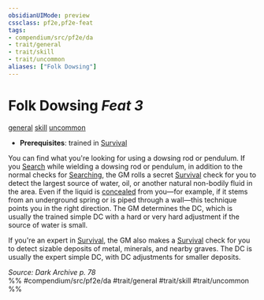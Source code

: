 ```yaml
---
obsidianUIMode: preview
cssclass: pf2e,pf2e-feat
tags:
- compendium/src/pf2e/da
- trait/general
- trait/skill
- trait/uncommon
aliases: ["Folk Dowsing"]
---
```

# Folk Dowsing  *Feat 3*  
[general](../../Rules/traits/general.md)  [skill](../../Rules/traits/skill.md)  [uncommon](../../Rules/traits/uncommon.md)  

- **Prerequisites**: trained in [Survival](../skills.md#Survival)

You can find what you're looking for using a dowsing rod or pendulum. If you [Search](../../Rules/actions/search.md) while wielding a dowsing rod or pendulum, in addition to the normal checks for [Searching](../../Rules/actions/search.md), the GM rolls a secret [Survival](../skills.md#Survival) check for you to detect the largest source of water, oil, or another natural non-bodily fluid in the area. Even if the liquid is [concealed](../../Rules/conditions.md#Concealed) from you—for example, if it stems from an underground spring or is piped through a wall—this technique points you in the right direction. The GM determines the DC, which is usually the trained simple DC with a hard or very hard adjustment if the source of water is small.

If you're an expert in [Survival](../skills.md#Survival), the GM also makes a [Survival](../skills.md#Survival) check for you to detect sizable deposits of metal, minerals, and nearby graves. The DC is usually the expert simple DC, with DC adjustments for smaller deposits.

*Source: Dark Archive p. 78*  
%% #compendium/src/pf2e/da #trait/general #trait/skill #trait/uncommon %%